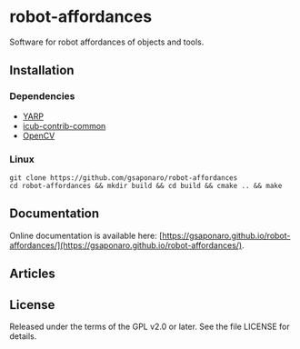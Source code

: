 robot-affordances
=================

Software for robot affordances of objects and tools.

## Installation

### Dependencies

- [YARP](https://github.com/robotology/yarp)
- [icub-contrib-common](https://github.com/robotology/icub-contrib-common)
- [OpenCV](http://opencv.org/downloads.html)

### Linux

    git clone https://github.com/gsaponaro/robot-affordances
    cd robot-affordances && mkdir build && cd build && cmake .. && make

## Documentation

Online documentation is available here: [https://gsaponaro.github.io/robot-affordances/](https://gsaponaro.github.io/robot-affordances/).

## Articles

## License

Released under the terms of the GPL v2.0 or later. See the file LICENSE for details.
